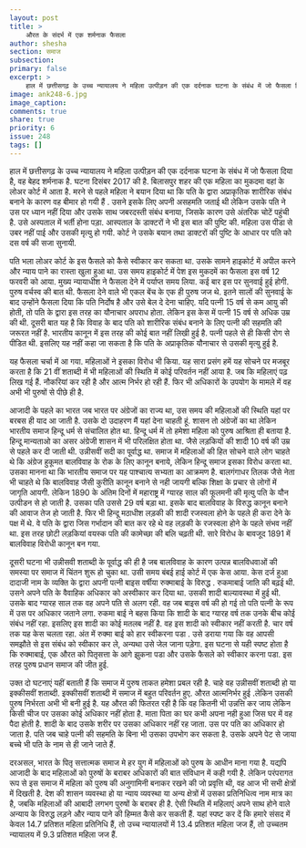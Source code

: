 ```yaml
---
layout: post
title: >
    औरत के संदर्भ में एक शर्मनाक फैसला
author: shesha
section: समाज
subsection:
primary: false
excerpt: >
    हाल में छत्तीसगढ़ के उच्च न्यायालय ने महिला उत्पीड़न की एक दर्दनाक घटना के संबंध में जो फैसला दिया है, वह बेहद शर्मनाक है. घटना दिसंबर 2017 की है. बिलासपुर शहर की एक महिला का मुकदमा वहां के लोअर कोर्ट में आता है.
image: ank248-6.jpg
image_caption:
comments: true
share: true
priority: 6
issue: 248
tags: []
---
```


हाल में छत्तीसगढ़ के उच्च न्यायालय ने महिला उत्पीड़न की एक दर्दनाक घटना के संबंध में जो फैसला दिया है, वह बेहद शर्मनाक है. घटना दिसंबर 2017 की है. बिलासपुर शहर की एक महिला का मुकदमा वहां के लोअर कोर्ट में आता है. मरने से पहले महिला ने बयान दिया था कि पति के द्वारा अप्राकृतिक शारीरिक संबंध बनाने के कारण वह बीमार हो गयी हैं . उसने इसके लिए अपनी असहमति जताई थी लेकिन उसके पति ने उस पर ध्यान नहीं दिया और उसके साथ जबरदस्ती संबंध बनाया, जिसके कारण उसे अंतरिक चोटें पहुंची है. उसे अस्पताल में भर्ती होना पड़ा. आस्पताल के डाक्टरों ने भी इस बात की पुष्टि की. महिला उस पीडा से उबर नहीं पाई और उसकी मृत्यु हो गयी. कोर्ट ने उसके बयान तथा डाक्टरों की पुष्टि के आधार पर पति को दस वर्ष की सजा सुनायी.

पति भला लोअर कोर्ट के इस फैसले को कैसे स्वीकार कर सकता था. उसके सामने हाइकोर्ट में अपील करने और न्याय पाने का रास्ता खुला हुआ था. उस समय हाइकोर्ट में पेश इस मुकदमें का फैसला इस वर्ष 12 फरवरी को आया. मुख्य न्यायाधीश ने फैसला देने में पर्याप्त समय लिया. कई बार इस पर सुनवाई हुई होगी. पुरुष वर्चस्व की बात थी. फैसला देने वाले भी एकल बेंच के एक ही पुरुष जज थे. इतने सालों की सुनवाई के बाद उन्होंने फैसला दिया कि पति निर्दोष है और उसे बेल दे देना चाहिए. यदि पत्नी 15 वर्ष से कम आयु की होती, तो पति के द्वारा इस तरह का यौनाचार अपराध होता. लेकिन इस केस में पत्नी 15 वर्ष से अधिक उम्र की थी.
दूसरी बात यह है कि विवाह के बाद पति को शारीरिक संबंध बनाने के लिए पत्नी की सहमति की जरूरत नहीं है. भारतीय कानून में इस तरह की कोई बात नहीं लिखी हुई है. पत्नी पहले से ही किसी रोग से पीडित थी. इसलिए यह नहीं कहा जा सकता है कि पति के अप्राकृतिक यौनाचार से उसकी मृत्यु हुई है.

यह फैसला चर्चा में आ गया. महिलाओं ने इसका विरोध भी किया. यह सारा प्रसंग हमें यह सोचने पर मजबूर करता है कि 21 वीं शताब्दी में भी महिलाओं की स्थिति में कोई परिवर्तन नहीं आया है. जब कि महिलाएं पढ़ लिख गई हैं. नौकरियां कर रही है और आत्म निर्भर हो रही हैं. फिर भी अधिकारों के उपयोग के मामले में वह अभी भी पुरुषों से पीछे ही है.

आजादी के पहले का भारत जब भारत पर अंग्रेजों का राज्य था, उस समय की महिलाओं की स्थिति यहां पर बरबस ही याद आ जाती है. उसके दो उदाहरण मैं यहां देना चाहती हूं. शासन तो अंग्रेजों का था लेकिन भारतीय समाज हिन्दू धर्म से संचालित होत था. हिन्दू धर्म में तो हमेशा महिला को पुरुष आश्रिता ही बताया है. हिन्दू मान्यताओ का असर अंग्रेजी शासन में भी परिलक्षित होता था. जैसे लड़कियों की शादी 10 वर्ष की उम्र से पहले कर दी जाती थी. उन्नीसवीं सदी का पूर्वाद्ध था. समाज में महिलाओं की हित सोचने वाले लोग चाहते थे कि अंग्रेज हुकूमत बालविवाह के रोक के लिए कानून बनाये, लेकिन हिन्दू समाज इसका विरोध करता था. उसका मानना था कि भारतीय समाज पर यह पाश्चात्य सभ्यता का आक्रमण है. बालगंगाधर तिलक जैसे नेता भी चाहते थे कि बालविवाह जैसी कुरीति कानून बनाने से नही जायगी बल्कि शिक्षा के प्रचार से लोगों में जागृति आयगी. लेकिन 1890 के अंतिम दिनों में महाराष्ट्र में ग्यारह साल की फूलमनी की मृत्यु पति के यौन उत्पीडन से हो जाती है. उसका पति उससे 29 वर्ष बड़ा था. इसके बाद बालविवाह के विरुद्ध कानून बनाने की आवाज तेज हो जाती है. फिर भी हिन्दू मठाधीश लड़की की शादी रजस्वला होने के पहले ही करा देने के पक्ष में थे.  वे पति के द्वारा जिस गर्भादान की बात कर रहे थे वह लड़की के रजस्वला होने के पहले संभव नहीं था. इस तरह छोटी लड़कियां वयस्क पति की कामेच्छा की बलि चढ़ती थी. सारे विरोध के बावजूद 1891 में बालविवाह विरोधी कानून बन गया.

दूसरी घटना भी उन्नीसवी शताब्दी के पूर्वाद्ध की ही है जब बालविवाह के कारण उत्पन्न बालविधवाओं की समस्या पर समाज में चिंतन शुरू हो चुका था. उसी समय बंबई हाई कोर्ट में एक केस आया. केस दर्ज हुआ दादाजी नाम के व्यक्ति के द्वारा अपनी पत्नी बाइस वर्षीया रुक्माबाई के विरुद्ध . रुकमाबाई जाति की बढ़ई थी. उसने अपने पति के वैवाहिक अधिकार को अस्वीकार कर दिया था. उसकी शादी बाल्यावस्था में हुई थी. उसके बाद ग्यारह साल तक वह अपने पति से अलग रही. वह जब बाइस वर्ष की हो गई तो पति पत्नी के रूप में उस पर अधिकार जताने लगा. रुकमा बाई ने बहस किया कि शादी के बाद ग्यारह वर्ष तक उनके बीच कोई संबंध नहीं रहा. इसलिए इस शादी का कोई मतलब नहीं है. वह इस शादी को स्वीकार नहीं करती है. चार वर्ष तक यह केस चलता रहा. अंत में रुक्मा बाई को हार स्वीकरना पडा . उसे डराया गया कि वह आपसी समझौते से इस संबंध को स्वीकार कर ले, अन्यथा उसे जेल जाना पड़ेगा. इस घटना से यही स्पष्ट होता है कि रुक्माबाई, एक औरत को पितृसत्ता के आगे झुकना पडा और उसके फैसले को स्वीकार करना पडा. इस तरह पुरुष प्रधान समाज की जीत हुई.

उक्त दो घटनाएं यहीं बताती हैं कि समाज में पुरुष ताकत हमेशा प्रबल रही है. चाहे वह उन्नीसवीं शताब्दी हो या इक्कीसवीं शताब्दी. इक्कीसवीं शताब्दी में समाज में बहुत परिवर्तन हुए. औरत आत्मनिर्भर हुई .लेकिन उसकी पुरुष निर्भरता अभी भी बनी हुई है. यह औरत की फितरत रही है कि वह कितनी भी उन्नत्ति कर जाय लेकिन किसी चीज पर उसका कोई अधिकार नहीं होता है. माता पिता का घर कभी अपना नही हुआ जिस घर में वह पैदा होती है. शादी के बाद उसके शरीर पर उसका अधिकार नहीं रह जाता. उस पर पति का अधिकार हो जाता है. पति जब चाहे पत्नी की सहमति के बिना भी उसका उपभोग कर सकता है. उसके अपने पेट से जाया बच्चे भी पति के नाम से ही जाने जाते हैं.

दरअसल, भारत के पितृ सत्तात्मक समाज मे हर युग में महिलाओं को पुरुष के आधीन माना गया है. यद्यपि आजादी के बाद महिलाओं को पुरुषों के बराबर अधिकारों की बात संविधान में कही गयी है. लेकिन परंपरागत रूप से इस समाज में महिला को पुरुष की अनुगामिनी बनाकर रखने की जो प्रवृत्ति थी, वह आज भी सभी क्षेत्रों में दिखती है. देश की शासन व्यवस्था हो या न्याय व्यवस्था या अन्य क्षेत्रों में उसका प्रतिनिधित्व नाम मात्र का है, जबकि महिलाओं की आबादी लगभग पुरुषों के बराबर ही है. ऐसी स्थिति में महिलाएं अपने साथ होने वाले अन्याय के विरुद्ध लड़ने और न्याय पाने की हिम्मत कैसे कर सकती हैं.
यहां स्पष्ट कर दें कि हमारे संसद में केवल 14.7 प्रतिशत महिला प्रतिनिधि हैं, तो उच्च न्यायालयों में 13.4 प्रतिशत महिला जज हैं, तो उच्चतम न्यायालय में 9.3 प्रतिशत महिला जज हैं.
